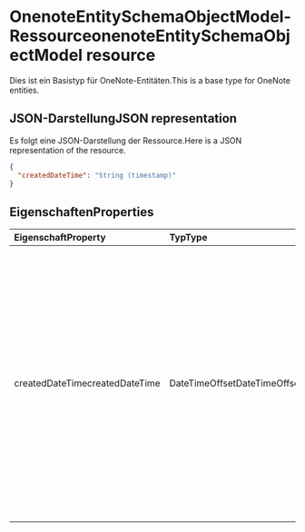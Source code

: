 # <a name="onenoteentityschemaobjectmodel-resource"></a><span data-ttu-id="10d06-101">OnenoteEntitySchemaObjectModel-Ressource</span><span class="sxs-lookup"><span data-stu-id="10d06-101">onenoteEntitySchemaObjectModel resource</span></span>

<span data-ttu-id="10d06-102">Dies ist ein Basistyp für OneNote-Entitäten.</span><span class="sxs-lookup"><span data-stu-id="10d06-102">This is a base type for OneNote entities.</span></span>

## <a name="json-representation"></a><span data-ttu-id="10d06-103">JSON-Darstellung</span><span class="sxs-lookup"><span data-stu-id="10d06-103">JSON representation</span></span>

<span data-ttu-id="10d06-104">Es folgt eine JSON-Darstellung der Ressource.</span><span class="sxs-lookup"><span data-stu-id="10d06-104">Here is a JSON representation of the resource.</span></span>

<!-- {
  "blockType": "resource",
  "abstract": true,
  "baseType": "microsoft.graph.onenoteEntityBaseModel",
  "optionalProperties": [
    "self"
  ],
  "@odata.type": "microsoft.graph.onenoteEntitySchemaObjectModel"
}-->

```json
{
  "createdDateTime": "String (timestamp)"
}

```
## <a name="properties"></a><span data-ttu-id="10d06-105">Eigenschaften</span><span class="sxs-lookup"><span data-stu-id="10d06-105">Properties</span></span>
| <span data-ttu-id="10d06-106">Eigenschaft</span><span class="sxs-lookup"><span data-stu-id="10d06-106">Property</span></span>     | <span data-ttu-id="10d06-107">Typ</span><span class="sxs-lookup"><span data-stu-id="10d06-107">Type</span></span>   |<span data-ttu-id="10d06-108">Beschreibung</span><span class="sxs-lookup"><span data-stu-id="10d06-108">Description</span></span>|
|:---------------|:--------|:----------|
|<span data-ttu-id="10d06-109">createdDateTime</span><span class="sxs-lookup"><span data-stu-id="10d06-109">createdDateTime</span></span>|<span data-ttu-id="10d06-110">DateTimeOffset</span><span class="sxs-lookup"><span data-stu-id="10d06-110">DateTimeOffset</span></span>|<span data-ttu-id="10d06-p101">Das Datum und die Uhrzeit der Erstellung der Seite. Der Zeitstempel stellt die Datums- und Uhrzeitinformationen im ISO 8601-Format dar und wird immer in UTC-Zeit angegeben. Mitternacht UTC-Zeit am 1. Januar 2014 würde z. B. wie folgt aussehen: `'2014-01-01T00:00:00Z'`. Schreibgeschützt.</span><span class="sxs-lookup"><span data-stu-id="10d06-p101">The date and time when the page was created. The timestamp represents date and time information using ISO 8601 format and is always in UTC time. For example, midnight UTC on Jan 1, 2014 would look like this: `'2014-01-01T00:00:00Z'`. Read-only.</span></span>|

<!-- uuid: bfb567de-2a2a-4b81-bf47-a55626a0c166
2015-10-25 14:57:30 UTC -->
<!-- {
  "type": "#page.annotation",
  "description": "page resource",
  "keywords": "",
  "section": "documentation",
  "tocPath": ""
}-->
